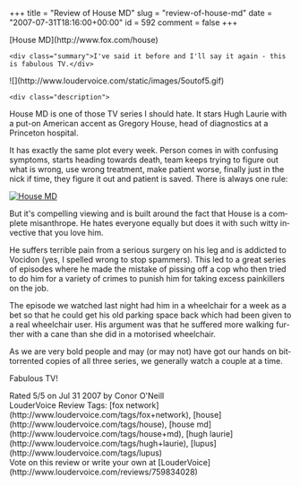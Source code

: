 +++
title = "Review of House MD"
slug = "review-of-house-md"
date = "2007-07-31T18:16:00+00:00"
id = 592
comment = false
+++

<div lang="en" class="hreview">
    <div>
        <span class="item ">
            <span class="fn org">[House MD](http://www.fox.com/house)</span>
        </span>
    </div>

    <div class="summary">I've said it before and I'll say it again - this is fabulous TV.</div> 

<div><span class="stars" title="5">![](http://www.loudervoice.com/static/images/5outof5.gif)</span></div>

    <div class="description">

House MD is one of those TV series I should hate. It stars Hugh Laurie with a put-on American accent as Gregory House, head of diagnostics at a Princeton hospital. 

It has exactly the same plot every week. Person comes in with confusing symptoms, starts heading towards death, team keeps trying to figure out what is wrong, use wrong treatment, make patient worse, finally just in the nick if time, they figure it out and patient is saved. There is always one rule:

 [![House MD](http://farm2.static.flickr.com/1315/965154116_b75f12baa2_o.png)](http://www.flickr.com/photos/bandon1/965154116/ "Photo Sharing")

But it's compelling viewing and is built around the fact that House is a complete misanthrope. He hates everyone equally but does it with such witty invective that you love him.

He suffers terrible pain from a serious surgery on his leg and is addicted to Vocidon (yes, I spelled wrong to stop spammers). This led to a great series of episodes where he made the mistake of pissing off a cop who then tried to do him for a variety of crimes to punish him for taking excess painkillers on the job.

The episode we watched last night had him in a wheelchair for a week as a bet so that he could get his old parking space back which had been given to a real wheelchair user. His argument was that he suffered more walking further with a cane than she did in a motorised wheelchair. 

As we are very bold people and may (or may not) have got our hands on bittorrented copies of all three series, we generally watch a couple at a time.

Fabulous TV! 
[](http://www.flickr.com/photos/bandon1/965154116/ "Photo Sharing")</div>

<div>Rated <span class="rating">5</span>/5 on <span class="dtreviewed">Jul 31 2007</span> by <span class="reviewer vcard"><span class="fn">Conor O'Neill</span></span></div>
    <div class="review_tags">LouderVoice Review Tags: [fox network](http://www.loudervoice.com/tags/fox+network), [house](http://www.loudervoice.com/tags/house), [house md](http://www.loudervoice.com/tags/house+md), [hugh laurie](http://www.loudervoice.com/tags/hugh+laurie), [lupus](http://www.loudervoice.com/tags/lupus)</div>
    <div class="rate">Vote on this review or write your own at [LouderVoice](http://www.loudervoice.com/reviews/759834028)</div>
</div>
